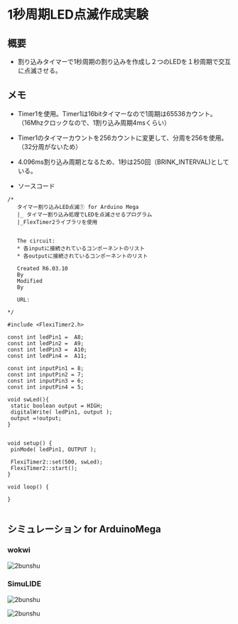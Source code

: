 # 1秒周期LED点滅作成実験

## 概要
* 割り込みタイマーで1秒周期の割り込みを作成し２つのLEDを１秒周期で交互に点滅させる。

## メモ
* Timer1を使用。Timer1は16bitタイマーなので1周期は65536カウント。（16Mhzクロックなので、1割り込み周期4msくらい）
* Timer1のタイマーカウントを256カウントに変更して、分周を256を使用。（32分周がないため）
* 4.096ms割り込み周期となるため、1秒は250回（BRINK_INTERVAL)としている。

 * ソースコード
 ```
/*
    タイマー割り込みLED点滅① for Arduino Mega
    |_ タイマー割り込み処理でLEDを点滅させるプログラム
    |_FlexTimer2ライブラリを使用


    The circuit:
    * 各inputに接続されているコンポーネントのリスト
    * 各outputに接続されているコンポーネントのリスト

    Created R6.03.10
    By 
    Modified 
    By 

    URL:

*/

#include <FlexiTimer2.h>

const int ledPin1 =  A8;
const int ledPin2 =  A9;
const int ledPin3 =  A10;
const int ledPin4 =  A11;

const int inputPin1 = 8;
const int inputPin2 = 7;
const int inputPin3 = 6;
const int inputPin4 = 5;

void swLed(){
  static boolean output = HIGH;
  digitalWrite( ledPin1, output );
  output =!output;
}


void setup() {
  pinMode( ledPin1, OUTPUT );

  FlexiTimer2::set(500, swLed);
  FlexiTimer2::start();  
}

void loop() {

}


 ```

## シミュレーション for ArduinoMega

### wokwi
 ![2bunshu](./pic_OneSecTimer/wokwiK0201.png "pinAssign")

### SimuLIDE
 ![2bunshu](./pic_OneSecTimer/simIK0201.png "pinAssign")

 ![2bunshu](./pic_OneSecTimer/k0201MOV.gif "pinAssign")
